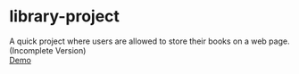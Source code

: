 # library-project
A quick project where users are allowed to store their books on a web page.\
(Incomplete Version)\
[Demo](https://wasim27.github.io/library-project/)

